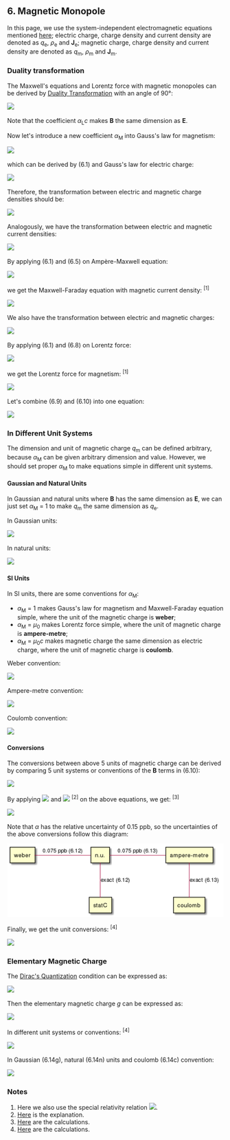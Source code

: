 ## 6. Magnetic Monopole

In this page, we use the system-independent electromagnetic equations mentioned [here](independent.md); electric charge, charge density and current density are denoted as *q*<sub>e</sub>, *ρ*<sub>e</sub> and **J**<sub>e</sub>; magnetic charge, charge density and current density are denoted as *q*<sub>m</sub>, *ρ*<sub>m</sub> and **J**<sub>m</sub>.

### Duality transformation

The Maxwell's equations and Lorentz force with magnetic monopoles can be derived by [Duality Transformation](https://en.wikipedia.org/wiki/Magnetic_monopole#Duality_transformation) with an angle of 90°:

<img src="https://latex.codecogs.com/gif.latex?\begin{cases}\mathbf{E}=\alpha_Lc\mathbf{B'}\\[1em]\mathbf{B}=-\dfrac{\mathbf{E'}}{\alpha_Lc}\end{cases}\quad(6.1)">

Note that the coefficient *α*<sub>L</sub>*c* makes **B** the same dimension as **E**.

Now let's introduce a new coefficient *α*<sub>M</sub> into Gauss's law for magnetism:

<img src="https://latex.codecogs.com/gif.latex?\nabla\cdot\mathbf{B}=\lambda\alpha_M\rho_m\quad(6.2)">

which can be derived by (6.1) and Gauss's law for electric charge:

<img src="https://latex.codecogs.com/gif.latex?\nabla\cdot\mathbf{E}=\frac{\lambda\rho_e}{\varepsilon_0}\quad(6.3)">

Therefore, the transformation between electric and magnetic charge densities should be:

<img src="https://latex.codecogs.com/gif.latex?\begin{cases}\rho_e=\alpha_M\alpha_L\varepsilon_0c\;\rho_m'\\[1em]\rho_m=-\dfrac{\rho_e'}{\alpha_M\alpha_L\varepsilon_0c}\end{cases}\quad(6.4)">

Analogously, we have the transformation between electric and magnetic current densities:

<img src="https://latex.codecogs.com/gif.latex?\begin{cases}\mathbf{J_e}=\alpha_M\alpha_L\varepsilon_0c\;\mathbf{J_m'}\\[1em]\mathbf{J_m}=-\dfrac{\mathbf{J_e'}}{\alpha_M\alpha_L\varepsilon_0c}\end{cases}\quad(6.5)">

By applying (6.1) and (6.5) on Ampère-Maxwell equation:

<img src="https://latex.codecogs.com/gif.latex?\nabla\times\mathbf{B}=\alpha_L\mu_0\left(\lambda\mathbf{J_e}+\varepsilon_0\frac{\partial\mathbf{E}}{\partial{t}}\right)\quad(6.6)">

we get the Maxwell-Faraday equation with magnetic current density: <sup>[1]</sup>

<img src="https://latex.codecogs.com/gif.latex?\nabla\times\mathbf{E}=-\alpha_L\left(\lambda\alpha_M\mathbf{J_m}+\frac{\partial\mathbf{B}}{\partial{t}}\right)\quad(6.7)">

We also have the transformation between electric and magnetic charges:

<img src="https://latex.codecogs.com/gif.latex?\begin{cases}q_e=\alpha_M\alpha_L\varepsilon_0c\;q_m'\\[1em]q_m=-\dfrac{q_e'}{\alpha_M\alpha_L\varepsilon_0c}\end{cases}\quad(6.8)">

By applying (6.1) and (6.8) on Lorentz force:

<img src="https://latex.codecogs.com/gif.latex?\mathbf{F_e}=q_e\left(\mathbf{E}+\alpha_L\mathbf{v}\times\mathbf{B}\right)\quad(6.9)">

we get the Lorentz force for magnetism: <sup>[1]</sup>

<img src="https://latex.codecogs.com/gif.latex?\mathbf{F_m}=\alpha_Mq_m\left(\frac{\mathbf{B}}{\mu_0}-\alpha_L\varepsilon_0\mathbf{v}\times\mathbf{E}\right)\quad(6.10)">

Let's combine (6.9) and (6.10) into one equation:

<img src="https://latex.codecogs.com/gif.latex?\mathbf{F}=q_e\left(\mathbf{E}+\alpha_L\mathbf{v}\times\mathbf{B}\right)+\alpha_Mq_m\left(\frac{\mathbf{B}}{\mu_0}-\alpha_L\varepsilon_0\mathbf{v}\times\mathbf{E}\right)\quad(6.11)">

### In Different Unit Systems

The dimension and unit of magnetic charge *q*<sub>m</sub> can be defined arbitrary, because *α*<sub>M</sub> can be given arbitrary dimension and value. However, we should set proper *α*<sub>M</sub> to make equations simple in different unit systems.

#### Gaussian and Natural Units

In Gaussian and natural units where **B** has the same dimension as **E**, we can just set *α*<sub>M</sub> = 1 to make *q*<sub>m</sub> the same dimension as *q*<sub>e</sub>.

In Gaussian units:

<img src="https://latex.codecogs.com/gif.latex?\begin{cases}\nabla\cdot\mathbf{E}=4\pi\rho_e&(6.3\text{g})\\[1em]\nabla\cdot\mathbf{B}=4\pi\rho_m&(6.2\text{g})\\[1em]\nabla\times\mathbf{E}=-\dfrac{1}c\left(4\pi\mathbf{J_m}+\dfrac{\partial\mathbf{B}}{\partial{t}}\right)&(6.7\text{g})\\[1em]\nabla\times\mathbf{B}=\dfrac{1}c\left(4\pi\mathbf{J_e}+\dfrac{\partial\mathbf{E}}{\partial{t}}\right)&(6.6\text{g})\\[1em]\mathbf{F}=q_e\left(\mathbf{E}+\dfrac{\mathbf{v}}c\times\mathbf{B}\right)+q_m\left(\mathbf{B}-\dfrac{\mathbf{v}}c\times\mathbf{E}\right)&(6.11\text{g})\end{cases}">

In natural units:

<img src="https://latex.codecogs.com/gif.latex?\begin{cases}\nabla\cdot\mathbf{E}=\rho_e&(6.3\text{n})\\[1em]\nabla\cdot\mathbf{B}=\rho_m&(6.2\text{n})\\[1em]\nabla\times\mathbf{E}=-\mathbf{J_m}-\dfrac{\partial\mathbf{B}}{\partial{t}}&(6.7\text{n})\\[1em]\nabla\times\mathbf{B}=\mathbf{J_e}+\dfrac{\partial\mathbf{E}}{\partial{t}}&(6.6\text{n})\\[1em]\mathbf{F}=q_e\left(\mathbf{E}+\mathbf{v}\times\mathbf{B}\right)+q_m\left(\mathbf{B}-\mathbf{v}\times\mathbf{E}\right)&(6.11\text{n})\end{cases}">

#### SI Units

In SI units, there are some conventions for *α*<sub>M</sub>:

- *α*<sub>M</sub> = 1 makes Gauss's law for magnetism and Maxwell-Faraday equation simple, where the unit of the magnetic charge is **weber**;
- *α*<sub>M</sub> = *µ*<sub>0</sub> makes Lorentz force simple, where the unit of magnetic charge is **ampere-metre**;
- *α*<sub>M</sub> = *µ*<sub>0</sub>*c* makes magnetic charge the same dimension as electric charge, where the unit of magnetic charge is **coulomb**.

Weber convention:

<img src="https://latex.codecogs.com/gif.latex?\begin{cases}\nabla\cdot\mathbf{E}=\dfrac{\rho_e}{\varepsilon_0}&(6.3\text{w})\\[1em]\nabla\cdot\mathbf{B}=\rho_m&(6.2\text{w})\\[1em]\nabla\times\mathbf{E}=-\mathbf{J_m}-\dfrac{\partial\mathbf{B}}{\partial{t}}&(6.7\text{w})\\[1em]\nabla\times\mathbf{B}=\mu_0\mathbf{J_e}+\mu_0\varepsilon_0\dfrac{\partial\mathbf{E}}{\partial{t}}&(6.6\text{w})\\[1em]\mathbf{F}=q_e\left(\mathbf{E}+\mathbf{v}\times\mathbf{B}\right)+q_m\left(\dfrac{\mathbf{B}}{\mu_0}-\varepsilon_0\mathbf{v}\times\mathbf{E}\right)&(6.11\text{w})\end{cases}">

Ampere-metre convention:

<img src="https://latex.codecogs.com/gif.latex?\begin{cases}\nabla\cdot\mathbf{E}=\dfrac{\rho_e}{\varepsilon_0}&(6.3\text{a})\\[1em]\nabla\cdot\mathbf{B}=\mu_0\rho_m&(6.2\text{a})\\[1em]\nabla\times\mathbf{E}=-\mu_0\mathbf{J_m}-\dfrac{\partial\mathbf{B}}{\partial{t}}&(6.7\text{a})\\[1em]\nabla\times\mathbf{B}=\mu_0\mathbf{J_e}+\mu_0\varepsilon_0\dfrac{\partial\mathbf{E}}{\partial{t}}&(6.6\text{a})\\[1em]\mathbf{F}=q_e\left(\mathbf{E}+\mathbf{v}\times\mathbf{B}\right)+q_m\left(\mathbf{B}-\dfrac{1}{c^2}\mathbf{v}\times\mathbf{E}\right)&(6.11\text{a})\end{cases}">

Coulomb convention:

<img src="https://latex.codecogs.com/gif.latex?\begin{cases}\nabla\cdot\mathbf{E}=\dfrac{\rho_e}{\varepsilon_0}&(6.3\text{c})\\[1em]\nabla\cdot\mathbf{B}=\mu_0c\rho_m&(6.2\text{c})\\[1em]\nabla\times\mathbf{E}=-\mu_0c\mathbf{J_m}-\dfrac{\partial\mathbf{B}}{\partial{t}}&(6.7\text{c})\\[1em]\nabla\times\mathbf{B}=\mu_0\mathbf{J_e}+\mu_0\varepsilon_0\dfrac{\partial\mathbf{E}}{\partial{t}}&(6.6\text{c})\\[1em]\mathbf{F}=q_e\left(\mathbf{E}+\mathbf{v}\times\mathbf{B}\right)+q_m\left(c\mathbf{B}-\dfrac{1}c\mathbf{v}\times\mathbf{E}\right)&(6.11\text{c})\end{cases}">

#### Conversions

The conversions between above 5 units of magnetic charge can be derived by comparing 5 unit systems or conventions of the **B** terms in (6.10):

<img src="https://latex.codecogs.com/gif.latex?\begin{cases}\mathbf{F}=q_m^\text{G}\mathbf{B}^\text{G}&(6.10\text{g})\\[1em]\mathbf{F}^\text{N}=q_m^\text{N}\mathbf{B}^\text{N}&(6.10\text{n})\\[1em]\mathbf{F}=\dfrac{q_m^\text{W}}{\mu_0}\mathbf{B}^\text{SI}&(6.10\text{w})\\[1em]\mathbf{F}=q_m^\text{A}\mathbf{B}^\text{SI}&(6.10\text{a})\\[1em]\mathbf{F}=cq_m^\text{C}\mathbf{B}^\text{SI}&(6.10\text{c})\end{cases}">

By applying <img src="https://latex.codecogs.com/gif.latex?\mathbf{F}=\mathbf{F}^\text{N}/{\hbar}c"> and <img src="https://latex.codecogs.com/gif.latex?{\hbar}c\sqrt{{\hbar}c/4\pi}\;\mathbf{B}^\text{G}=\mathbf{B}^\text{N}={\hbar}c^2e/\sqrt{4\pi\alpha}\;\mathbf{B}^\text{SI}"> <sup>[2]</sup> on the above equations, we get: <sup>[3]</sup>

<img src="https://latex.codecogs.com/gif.latex?\begin{cases}\sqrt{\dfrac{4\pi}{{\hbar}c}}\;q_m^\text{G}=q_m^\text{N}=\dfrac{e}{\sqrt{4\pi\alpha}\hbar}\;q_m^\text{W}&(6.12)\\[1em]\dfrac{e}{\sqrt{4\pi\alpha}}\;q_m^\text{N}=\dfrac{1}c\;q_m^\text{A}=q_m^\text{C}&(6.13)\end{cases}">

Note that *α* has the relative uncertainty of 0.15 ppb, so the uncertainties of the above conversions follow this diagram:

<img src="diagrams/magnetic-charge.png">

Finally, we get the unit conversions: <sup>[4]</sup>

<img src="https://latex.codecogs.com/gif.latex?\begin{cases}1\;\text{n.u.}\overset{\frown}=1.586147240...{\times}10^{-9}\;\text{statC}\overset{\frown}=1.99321140787(15){\times}10^{-16}\;\text{Wb}&(6.12')\\[1em]1\;\text{C}\overset{\frown}=2.99792458{\times}10^8\;\text{A\;m}\overset{\frown}=1.89006701537(14){\times}10^{18}\;\text{n.u.}&(6.13')\end{cases}">

### Elementary Magnetic Charge

The [Dirac's Quantization](https://en.wikipedia.org/wiki/Magnetic_monopole#Dirac's_quantization) condition can be expressed as:

<img src="https://latex.codecogs.com/gif.latex?\lambda\alpha_M\alpha_Lq_eq_m=nh">

Then the elementary magnetic charge *g* can be expressed as:

<img src="https://latex.codecogs.com/gif.latex?g=\frac{nh}{\lambda\alpha_M\alpha_Le}\quad(6.14)">

In different unit systems or conventions: <sup>[4]</sup>

<img src="https://latex.codecogs.com/gif.latex?\begin{cases}g^\text{G}=\dfrac{nhc}{4{\pi}e^\text{G}}=n\;3.29105978385(25){\times}10^{-8}\;\text{statC}&(6.14\text{g})\\[1em]g^\text{N}=\dfrac{2{\pi}n}{e^\text{N}}=n\;20.7487659392(16)\;\text{n.u.}&(6.14\text{n})\\[1em]g^\text{W}=\dfrac{nh}{e^\text{SI}}=n\;4.135667696...{\times}10^{-15}\;\text{Wb}&(6.14\text{w})\\[1em]g^\text{A}=\dfrac{nh}{\mu_0e^\text{SI}}=n\;3.2910597830(5){\times}10^{-9}\;\text{A\;m}&(6.14\text{a})\\[1em]g^\text{C}=\dfrac{nh}{\mu_0ce^\text{SI}}=n\;1.09777937874(16){\times}10^{-17}\;\text{C}&(6.14\text{c})\end{cases}">

In Gaussian (6.14g), natural (6.14n) units and coulomb (6.14c) convention:

<img src="https://latex.codecogs.com/gif.latex?g=\frac{n}{2\alpha}e">

### Notes

1. Here we also use the special relativity relation <img src="https://latex.codecogs.com/gif.latex?\alpha_L^2\mu_0{\varepsilon_0}c^2=1">.
2. [Here](b-field.md) is the explanation.
3. [Here](relations/b-field.py) are the calculations.
4. [Here](uncertainties/magnetic-charge.py) are the calculations.